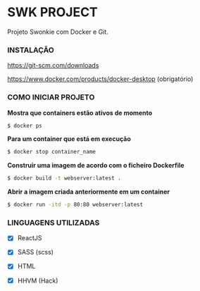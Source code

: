 # SWK PROJECT

Projeto Swonkie com Docker e Git.

### INSTALAÇÃO

https://git-scm.com/downloads

https://www.docker.com/products/docker-desktop (obrigatório)

### COMO INICIAR PROJETO

**Mostra que containers estão ativos de momento**
```sh
$ docker ps
```

**Para um container que está em execução**
```sh
$ docker stop container_name
```

**Construir uma imagem de acordo com o ficheiro Dockerfile**
```sh
$ docker build -t webserver:latest .
```

**Abrir a imagem criada anteriormente em um container**
```sh
$ docker run -itd -p 80:80 webserver:latest
```


### LINGUAGENS UTILIZADAS

- [x] ReactJS
- [x] SASS (scss)
- [x] HTML
- [x] HHVM (Hack)


